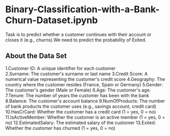 # Binary-Classification-with-a-Bank-Churn-Dataset.ipynb
Task is to predict whether a customer continues with their account or closes it (e.g., churns).We need to predict the probability of Exited.
## About the Data Set
1.Customer ID: A unique identifier for each customer  
2.Surname: The customer's surname or last name
3.Credit Score: A numerical value representing the customer's credit score
4.Geography: The country where the customer resides (France, Spain or Germany)
5.Gender: The customer's gender (Male or Female)
6.Age: The customer's age.
7.Tenure: The number of years the customer has been with the bank
8.Balance: The customer's account balance
9.NumOfProducts: The number of bank products the customer uses (e.g., savings account, credit card)
10.HasCrCard: Whether the customer has a credit card (1 = yes, 0 = no)
11.IsActiveMember: Whether the customer is an active member (1 = yes, 0 = no)
12.EstimatedSalary: The estimated salary of the customer
13.Exited: Whether the customer has churned (1 = yes, 0 = no)
